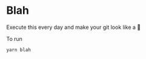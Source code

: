 # Blah

Execute this every day and make your git look like a :christmas_tree:

To run

```sh
yarn blah
```
